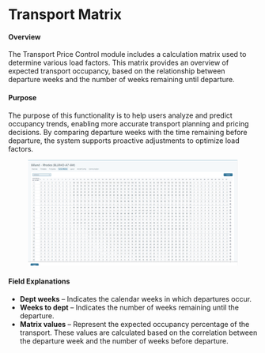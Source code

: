 # Transport Matrix

#### Overview

The Transport Price Control module includes a calculation matrix used to determine various load factors. This matrix provides an overview of expected transport occupancy, based on the relationship between departure weeks and the number of weeks remaining until departure.

#### Purpose

The purpose of this functionality is to help users analyze and predict occupancy trends, enabling more accurate transport planning and pricing decisions. By comparing departure weeks with the time remaining before departure, the system supports proactive adjustments to optimize load factors.

<figure><img src="../../.gitbook/assets/image (2) (1) (1) (1) (1) (1) (1) (1) (1) (1) (1) (1) (1) (1) (1) (1) (1) (1) (1) (1) (1) (1) (1) (1) (1) (1) (1) (1) (1) (1) (1) (1) (1) (1) (1) (1) (1) (1) (1) (1) (1) (1) (1) (1) (1).png" alt=""><figcaption></figcaption></figure>

#### Field Explanations

* **Dept weeks** – Indicates the calendar weeks in which departures occur.
* **Weeks to dept** – Indicates the number of weeks remaining until the departure.
* **Matrix values** – Represent the expected occupancy percentage of the transport. These values are calculated based on the correlation between the departure week and the number of weeks before departure.

